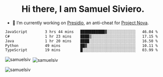 <h1 align="center">Hi there, I am Samuel Siviero.</h1>

- 🔭 I’m currently working on [Presidio](https://presidio.ac), an anti-cheat for [Project Nova](https://discord.gg/novafn).

<!--START_SECTION:waka-->

```txt
JavaScript        3 hrs 44 mins   ███████████▓░░░░░░░░░░░░░   46.04 %
C#                1 hr 23 mins    ████▒░░░░░░░░░░░░░░░░░░░░   17.15 %
Java              1 hr 20 mins    ████░░░░░░░░░░░░░░░░░░░░░   16.50 %
Python            49 mins         ██▓░░░░░░░░░░░░░░░░░░░░░░   10.11 %
TypeScript        19 mins         █░░░░░░░░░░░░░░░░░░░░░░░░   03.99 %
```

<!--END_SECTION:waka-->

<p><img align="left" src="https://github-readme-stats.vercel.app/api/top-langs?username=samuelsiv&show_icons=true&locale=en&layout=compact&theme=radical" alt="samuelsiv" /></p>

<p>&nbsp;<img align="center" src="https://github-readme-stats.vercel.app/api?username=samuelsiv&show_icons=true&locale=en&theme=radical" alt="samuelsiv" /></p>
<p align="left"> <img src="https://komarev.com/ghpvc/?username=samuelsiv&label=Profile%20views&color=0e75b6&style=flat" alt="samuelsiv" /> </p>
